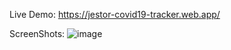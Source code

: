 Live Demo: 
https://jestor-covid19-tracker.web.app/

ScreenShots:
![image](https://user-images.githubusercontent.com/79025576/114360174-5e9fe600-9b92-11eb-845e-9991bc7e8fee.png)

